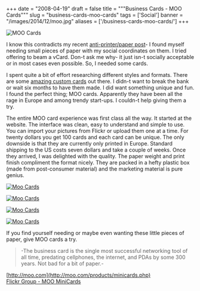 
+++
date = "2008-04-19"
draft = false
title = """Business Cards - MOO Cards"""
slug = "business-cards-moo-cards"
tags = ['Social']
banner = "/images/2014/12/moo.jpg"
aliases = ['/business-cards-moo-cards/']
+++

![MOO Cards](http://static.mrmatt57.org/img/MOO_Cards_banner.jpg)

I know this contradicts my recent [anti-printer/paper post](/posts/printing-on-paper-is-a-bad-habit/)- I found myself needing small pieces of paper with my social coordinates on them. I tried offering to beam a vCard. Don-t ask me why- it just isn-t socially acceptable or in most cases even possible. So, I needed some cards.

I spent quite a bit of effort researching different styles and formats. There are some [amazing custom cards](http://www.flickr.com/photos/dailypoetics/sets/72057594104389710/) out there. I didn-t want to break the bank or wait six months to have them made. I did want something unique and fun. I found the perfect thing; MOO cards. Apparently they have been all the rage in Europe and among trendy start-ups. I couldn-t help giving them a try.

The entire MOO card experience was first class all the way. It started at the website. The interface was clean, easy to understand and simple to use. You can import your pictures from Flickr or upload them one at a time. For twenty dollars you get 100 cards and each card can be unique. The only downside is that they are currently only printed in Europe. Standard shipping to the US costs seven dollars and take a couple of weeks. Once they arrived, I was delighted with the quality. The paper weight and print finish compliment the format nicely. They are packed in a hefty plastic box (made from post-consumer material) and the marketing material is pure genius.

<div class="gallery">

<a href="http://static.mrmatt57.org/img/moo/moo_01.jpg" title="" class="gallery-image col-2"><img src="http://static.mrmatt57.org/loader.gif" data-echo="http://static.mrmatt57.org/img/moo/moo_01.jpg" title="" alt="Moo Cards" /></a>

<a href="http://static.mrmatt57.org/img/moo/moo_02.jpg" title="" class="gallery-image col-2"><img src="http://static.mrmatt57.org/loader.gif" data-echo="http://static.mrmatt57.org/img/moo/moo_02.jpg" title="" alt="Moo Cards" /></a>

<a href="http://static.mrmatt57.org/img/moo/moo_03.jpg" title="" class="gallery-image col-2"><img src="http://static.mrmatt57.org/loader.gif" data-echo="http://static.mrmatt57.org/img/moo/moo_03.jpg" title="" alt="Moo Cards" /></a>

<a href="http://static.mrmatt57.org/img/moo/moo_04.jpg" title="" class="gallery-image col-2"><img src="http://static.mrmatt57.org/loader.gif" data-echo="http://static.mrmatt57.org/img/moo/moo_04.jpg" title="" alt="Moo Cards" /></a>
</div>

If you find yourself needing or maybe even wanting these little pieces of paper, give MOO cards a try.

> -The business card is the single most successful networking tool of all time, predating cellphones, the internet, and PDAs by some 300 years. Not bad for a bit of paper.-

[http://moo.com](http://moo.com/products/minicards.php)  
[Flickr Group - MOO MiniCards](http://www.flickr.com/groups/moo/)




